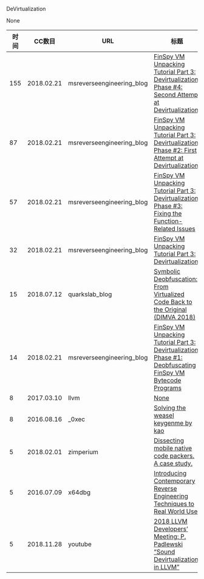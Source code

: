 DeVirtualization

None

| 时间 | CC数目 | URL | 标题 |
| ---- | ----- | --- | --- |
| 155 | 2018.02.21 | msreverseengineering_blog | [FinSpy VM Unpacking Tutorial Part 3: Devirtualization. Phase #4: Second Attempt at Devirtualization](http://www.msreverseengineering.com/blog/2018/2/21/devirtualizing-finspy-phase-4-second-attempt-at-devirtualization) |
| 87 | 2018.02.21 | msreverseengineering_blog | [FinSpy VM Unpacking Tutorial Part 3: Devirtualization. Phase #2: First Attempt at Devirtualization](http://www.msreverseengineering.com/blog/2018/2/21/devirtualizing-finspy-phase-2-first-attempt-at-devirtualization) |
| 57 | 2018.02.21 | msreverseengineering_blog | [FinSpy VM Unpacking Tutorial Part 3: Devirtualization. Phase #3: Fixing the Function-Related Issues](http://www.msreverseengineering.com/blog/2018/2/21/devirtualizing-finspy-phase-3-fixing-the-function-related-issues) |
| 32 | 2018.02.21 | msreverseengineering_blog | [FinSpy VM Unpacking Tutorial Part 3: Devirtualization](http://www.msreverseengineering.com/blog/2018/2/21/finspy-vm-unpacking-tutorial-part-3-devirtualization) |
| 15 | 2018.07.12 | quarkslab_blog | [Symbolic Deobfuscation: From Virtualized Code Back to the Original (DIMVA 2018)](https://blog.quarkslab.com/symbolic-deobfuscation-from-virtualized-code-back-to-the-original-dimva-2018.html) |
| 14 | 2018.02.21 | msreverseengineering_blog | [FinSpy VM Unpacking Tutorial Part 3: Devirtualization. Phase #1: Deobfuscating FinSpy VM Bytecode Programs](http://www.msreverseengineering.com/blog/2018/2/21/wsbjxrs1jjw7qi4trk9t3qy6hr7dye) |
| 8 | 2017.03.10 | llvm | [None](http://blog.llvm.org/2017/03/devirtualization-in-llvm-and-clang.html) |
| 8 | 2016.08.16 | _0xec | [Solving the weasel keygenme by kao](https://0xec.blogspot.com/2016/08/solving-weasel-keygenme-by-kao.html) |
| 5 | 2018.02.01 | zimperium | [Dissecting mobile native code packers. A case study.](https://blog.zimperium.com/dissecting-mobile-native-code-packers-case-study/) |
| 5 | 2016.07.09 | x64dbg | [Introducing Contemporary Reverse Engineering Techniques to Real World Use](https://x64dbg.com/blog/2016/07/09/introducing-contemporary-reverse-engineering-technique-to-real-world-use.html) |
| 5 | 2018.11.28 | youtube | [2018 LLVM Developers’ Meeting: P. Padlewski “Sound Devirtualization in LLVM”](https://www.youtube.com/watch?v=Dt4UehzzcsE) |
